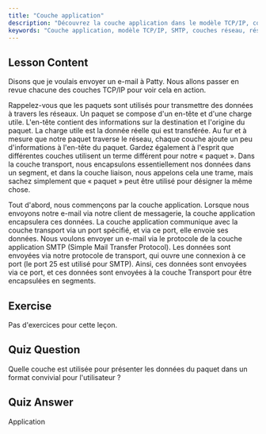 ```yaml
---
title: "Couche application"
description: "Découvrez la couche application dans le modèle TCP/IP, comment elle gère les données pour le courrier électronique (SMTP) et son rôle dans la communication réseau. Comprenez les couches réseau."
keywords: "Couche application, modèle TCP/IP, SMTP, couches réseau, réseau Linux, tutoriel débutant, communication réseau"
---
```


## Lesson Content

Disons que je voulais envoyer un e-mail à Patty. Nous allons passer en revue chacune des couches TCP/IP pour voir cela en action.

Rappelez-vous que les paquets sont utilisés pour transmettre des données à travers les réseaux. Un paquet se compose d'un en-tête et d'une charge utile. L'en-tête contient des informations sur la destination et l'origine du paquet. La charge utile est la donnée réelle qui est transférée. Au fur et à mesure que notre paquet traverse le réseau, chaque couche ajoute un peu d'informations à l'en-tête du paquet. Gardez également à l'esprit que différentes couches utilisent un terme différent pour notre « paquet ». Dans la couche transport, nous encapsulons essentiellement nos données dans un segment, et dans la couche liaison, nous appelons cela une trame, mais sachez simplement que « paquet » peut être utilisé pour désigner la même chose.

Tout d'abord, nous commençons par la couche application. Lorsque nous envoyons notre e-mail via notre client de messagerie, la couche application encapsulera ces données. La couche application communique avec la couche transport via un port spécifié, et via ce port, elle envoie ses données. Nous voulons envoyer un e-mail via le protocole de la couche application SMTP (Simple Mail Transfer Protocol). Les données sont envoyées via notre protocole de transport, qui ouvre une connexion à ce port (le port 25 est utilisé pour SMTP). Ainsi, ces données sont envoyées via ce port, et ces données sont envoyées à la couche Transport pour être encapsulées en segments.

## Exercise

Pas d'exercices pour cette leçon.

## Quiz Question

Quelle couche est utilisée pour présenter les données du paquet dans un format convivial pour l'utilisateur ?

## Quiz Answer

Application
